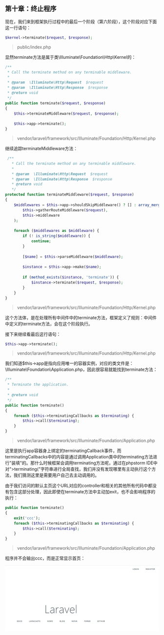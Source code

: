 ## 第十章：终止程序

现在，我们来到框架执行过程中的最后一个阶段（第六阶段），这个阶段对应下面这一行语句：

```php
$kernel->terminate($request, $response);
```

> public/index.php

显然terminate方法是属于类\Illuminate\Foundation\Http\Kernel的：

```php
/**
 * Call the terminate method on any terminable middleware.
 *
 * @param  \Illuminate\Http\Request  $request
 * @param  \Illuminate\Http\Response  $response
 * @return void
 */
public function terminate($request, $response)
{
	$this->terminateMiddleware($request, $response);

	$this->app->terminate();
}
```

> vendor/laravel/framework/src/Illuminate/Foundation/Http/Kernel.php

继续追踪terminateMiddleware方法：

```php
 /**
   * Call the terminate method on any terminable middleware.
   *
   * @param  \Illuminate\Http\Request  $request
   * @param  \Illuminate\Http\Response  $response
   * @return void
   */
protected function terminateMiddleware($request, $response)
{
	$middlewares = $this->app->shouldSkipMiddleware() ? [] : array_merge(
		$this->gatherRouteMiddleware($request),
		$this->middleware
	);

	foreach ($middlewares as $middleware) {
		if (! is_string($middleware)) {
			continue;
		}

		[$name] = $this->parseMiddleware($middleware);

		$instance = $this->app->make($name);

		if (method_exists($instance, 'terminate')) {
			$instance->terminate($request, $response);
		}
	}
}
```

> vendor/laravel/framework/src/Illuminate/Foundation/Http/Kernel.php

这个方法体，是在处理所有中间件中的terminate方法，框架定义了规则：中间件中定义的terminate方法，会在这个阶段执行。

接下来继续看最后这行语句：

```php
$this->app->terminate();
```

> vendor/laravel/framework/src/Illuminate/Foundation/Http/Kernel.php

我们知道$this->app是指向应用唯一的容器实例，对应的类文件是：\Illuminate\Foundation\Application.php，因此很容易就能找到terminate方法：

```php
/**
 * Terminate the application.
 *
 * @return void
 */
public function terminate()
{
	foreach ($this->terminatingCallbacks as $terminating) {
		$this->call($terminating);
	}
}
```

> vendor/laravel/framework/src/Illuminate/Foundation/Application.php

这里是执行app容器身上绑定的terminatingCallback事件，而terminatingCallbacks中的内容是通过调用Application类中的terminating方法进行"装填"的。那什么时候框架会调用terminating方法呢，通过在phpstorm IDE中对">terminating("字符串进行全局查找，我们并没有发现哪里有主动执行这个方法，我们猜测这里是需要用户自己去主动调用的。

由于我们访问的默认主页这个URL对应的controller和相关的其他所有代码中都没有包含这部分处理，因此即使在terminate方法中主动加exit，也不会影响程序的执行：

```php
public function terminate()
{
	exit('ccc');
	foreach ($this->terminatingCallbacks as $terminating) {
		$this->call($terminating);
	}
}
```

> vendor/laravel/framework/src/Illuminate/Foundation/Application.php

程序并不会输出ccc，而是正常显示首页：

![](../images/test_11.png)